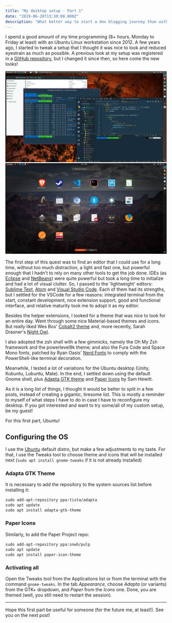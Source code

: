```yaml
---
title: "My desktop setup - Part 1"
date: "2019-06-28T13:30:00.000Z"
description: "What better way to start a dev blogging journey than with the 'print Hello World' equivalent?"
---
```


I spend a good amount of my time programming (8+ hours, Monday to Friday at least) with an Ubuntu Linux workstation since 2012. A few years ago, I started to tweak a setup that I thought it was nice to look and reduced eyestrain as much as possible. A previous look at my setup was registered in a [GitHub repository](https://github.com/ManoelLobo/my-desktop-setup), but I changed it since then, so here come the new looks!

<img src="screen1.png" alt="Open application windows:  a code editor, a terminal, and a file manager"/>

<br />

<img src="screen2.png" alt="Screen showing list of the most frequently used applications"/>

<br />

The first step of this quest was to find an editor that I could use for a long time, without too much distraction, a light and fast one, but powerful enough that I hadn't to rely on many other tools to get the job done. IDEs (as [Eclipse](https://www.eclipse.org/downloads/) and [NetBeans](https://netbeans.org/)) were quite powerful but took a long time to initialize and had a lot of visual clutter. So, I passed to the 'lightweight' editors: [Sublime Text](https://www.sublimetext.com/), [Atom](https://atom.io/) and [Visual Studio Code](https://code.visualstudio.com/). Each of them had its strengths, but I settled for the VSCode for a few reasons: integrated terminal from the start, constant development, nice extension support, good and functional interface, and relative maturity took me to adopt it as my editor.

Besides the helper extensions, I looked for a theme that was nice to look for an entire day. Went through some nice Material-based themes and icons. But really liked Wes Bos' [Cobalt2 theme](https://marketplace.visualstudio.com/items?itemName=wesbos.theme-cobalt2) and, more recently, Sarah Drasner's [Night Owl](https://marketplace.visualstudio.com/items?itemName=sdras.night-owl).

I also adopted the zsh shell with a few gimmicks, namely the Oh My Zsh framework and the powerlevel9k theme; and also the Fura Code and Space Mono fonts, patched by Ryan Oasis' [Nerd Fonts](https://nerdfonts.com) to comply with the PowerShell-like terminal decoration.

Meanwhile, I tested a lot of variations for the Ubuntu desktop (Unity, Kubuntu, Lubuntu, Mate). In the end, I settled down using the default Gnome shell, plus [Adapta GTK theme](https://github.com/adapta-project/adapta-gtk-theme) and [Paper Icons](https://snwh.org/paper) by Sam Hewitt.

As it is a long list of things, I thought it would be better to split in a few posts, instead of creating a gigantic, tiresome list. This is mostly a reminder to myself of what steps I have to do in case I have to reconfigure my desktop. If you got interested and want to try some/all of my custom setup, be my guest!

For this first part, Ubuntu!

## Configuring the OS

I use the [Ubuntu](https://ubuntu.com/download/desktop) default distro, but make a few adjustments to my taste. For that, I use the Tweaks tool to choose theme and icons that will be installed next (`sudo apt install gnome-tweaks` if it is not already installed)

### Adapta GTK Theme

It is necessary to add the repository to the system sources list before installing it:

```
sudo add-apt-repository ppa:tista/adapta
sudo apt update
sudo apt install adapta-gtk-theme
```

### Paper Icons

Similarly, to add the Paper Project repo:

```
sudo add-apt-repository ppa:snwh/pulp
sudo apt update
sudo apt install paper-icon-theme
```

### Activating all

Open the Tweaks tool from the Applications list or from the terminal with the command `gnome-tweaks`. In the tab _Appearance_, choose _Adapta_ (or variants) from the GTK+ dropdown, and _Paper_ from the _Icons_ one. Done, you are themed (well, you still need to restart the session).

---

Hope this first part be useful for someone (for the future me, at least!). See you on the next post!
